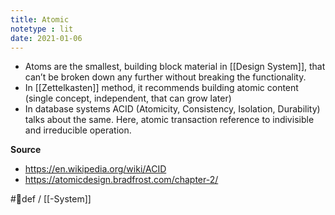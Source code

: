 ```yaml
---
title: Atomic
notetype : lit
date: 2021-01-06
---
```


- Atoms are the smallest, building block material in [[Design System]],  that can’t be broken down any further without breaking the functionality.
- In [[Zettelkasten]] method, it recommends building atomic content (single concept, independent, that can grow later)
- In database systems ACID (Atomicity, Consistency, Isolation, Durability) talks about the same. Here, atomic transaction reference to indivisible and irreducible operation. 

**Source**
- https://en.wikipedia.org/wiki/ACID
- https://atomicdesign.bradfrost.com/chapter-2/

#🌱def / [[-System]]